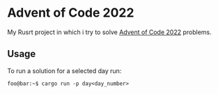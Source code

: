 # Advent of Code 2022

My Rusrt project in which i try to solve [Advent of Code 2022](https://adventofcode.com/2022/) problems.

## Usage

To run a solution for a selected day run:

```console
foo@bar:~$ cargo run -p day<day_number>
```